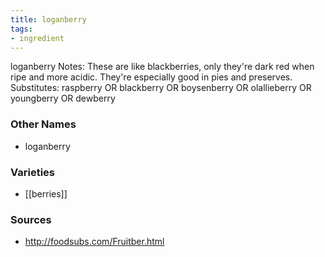 ```yaml
---
title: loganberry
tags:
- ingredient
---
```

loganberry Notes: These are like blackberries, only they're dark red when ripe and more acidic. They're especially good in pies and preserves. Substitutes: raspberry OR blackberry OR boysenberry OR olallieberry OR youngberry OR dewberry

### Other Names

* loganberry

### Varieties

* [[berries]]

### Sources
* http://foodsubs.com/Fruitber.html
